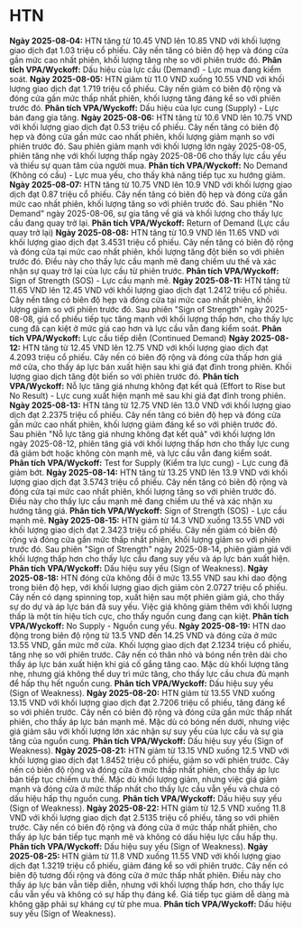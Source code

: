 # HTN

**Ngày 2025-08-04:** HTN tăng từ 10.45 VND lên 10.85 VND với khối lượng giao dịch đạt 1.03 triệu cổ phiếu. Cây nến tăng có biên độ hẹp và đóng cửa gần mức cao nhất phiên, khối lượng tăng nhẹ so với phiên trước đó. **Phân tích VPA/Wyckoff:** Dấu hiệu của lực cầu (Demand) - Lực mua đang kiểm soát.
**Ngày 2025-08-05:** HTN giảm từ 11.0 VND xuống 10.55 VND với khối lượng giao dịch đạt 1.719 triệu cổ phiếu. Cây nến giảm có biên độ rộng và đóng cửa gần mức thấp nhất phiên, khối lượng tăng đáng kể so với phiên trước đó. **Phân tích VPA/Wyckoff:** Dấu hiệu của lực cung (Supply) - Lực bán đang gia tăng.
**Ngày 2025-08-06:** HTN tăng từ 10.6 VND lên 10.75 VND với khối lượng giao dịch đạt 0.53 triệu cổ phiếu. Cây nến tăng có biên độ hẹp và đóng cửa gần mức cao nhất phiên, khối lượng giảm mạnh so với phiên trước đó. Sau phiên giảm mạnh với khối lượng lớn ngày 2025-08-05, phiên tăng nhẹ với khối lượng thấp ngày 2025-08-06 cho thấy lực cầu yếu và thiếu sự quan tâm của người mua. **Phân tích VPA/Wyckoff:** No Demand (Không có cầu) - Lực mua yếu, cho thấy khả năng tiếp tục xu hướng giảm.
**Ngày 2025-08-07:** HTN tăng từ 10.75 VND lên 10.9 VND với khối lượng giao dịch đạt 0.87 triệu cổ phiếu. Cây nến tăng có biên độ hẹp và đóng cửa gần mức cao nhất phiên, khối lượng tăng so với phiên trước đó. Sau phiên "No Demand" ngày 2025-08-06, sự gia tăng về giá và khối lượng cho thấy lực cầu đang quay trở lại. **Phân tích VPA/Wyckoff:** Return of Demand (Lực cầu quay trở lại)
**Ngày 2025-08-08:** HTN tăng từ 10.9 VND lên 11.65 VND với khối lượng giao dịch đạt 3.4531 triệu cổ phiếu. Cây nến tăng có biên độ rộng và đóng cửa tại mức cao nhất phiên, khối lượng tăng đột biến so với phiên trước đó. Điều này cho thấy lực cầu mạnh mẽ đang chiếm ưu thế và xác nhận sự quay trở lại của lực cầu từ phiên trước. **Phân tích VPA/Wyckoff:** Sign of Strength (SOS) - Lực cầu mạnh mẽ.
**Ngày 2025-08-11:** HTN tăng từ 11.65 VND lên 12.45 VND với khối lượng giao dịch đạt 1.2412 triệu cổ phiếu. Cây nến tăng có biên độ hẹp và đóng cửa tại mức cao nhất phiên, khối lượng giảm so với phiên trước đó. Sau phiên "Sign of Strength" ngày 2025-08-08, giá cổ phiếu tiếp tục tăng mạnh với khối lượng thấp hơn, cho thấy lực cung đã cạn kiệt ở mức giá cao hơn và lực cầu vẫn đang kiểm soát. **Phân tích VPA/Wyckoff:** Lực cầu tiếp diễn (Continued Demand)
**Ngày 2025-08-12:** HTN tăng từ 12.45 VND lên 12.75 VND với khối lượng giao dịch đạt 4.2093 triệu cổ phiếu. Cây nến có biên độ rộng và đóng cửa thấp hơn giá mở cửa, cho thấy áp lực bán xuất hiện sau khi giá đạt đỉnh trong phiên. Khối lượng giao dịch tăng đột biến so với phiên trước đó. **Phân tích VPA/Wyckoff:** Nỗ lực tăng giá nhưng không đạt kết quả (Effort to Rise but No Result) - Lực cung xuất hiện mạnh mẽ sau khi giá đạt đỉnh trong phiên.
**Ngày 2025-08-13:** HTN tăng từ 12.75 VND lên 13.0 VND với khối lượng giao dịch đạt 2.2375 triệu cổ phiếu. Cây nến tăng có biên độ hẹp và đóng cửa gần mức cao nhất phiên, khối lượng giảm đáng kể so với phiên trước đó. Sau phiên "Nỗ lực tăng giá nhưng không đạt kết quả" với khối lượng lớn ngày 2025-08-12, phiên tăng giá với khối lượng thấp hơn cho thấy lực cung đã giảm bớt hoặc không còn mạnh mẽ, và lực cầu vẫn đang kiểm soát. **Phân tích VPA/Wyckoff:** Test for Supply (Kiểm tra lực cung) - Lực cung đã giảm bớt.
**Ngày 2025-08-14:** HTN tăng từ 13.25 VND lên 13.9 VND với khối lượng giao dịch đạt 3.5743 triệu cổ phiếu. Cây nến tăng có biên độ rộng và đóng cửa tại mức cao nhất phiên, khối lượng tăng so với phiên trước đó. Điều này cho thấy lực cầu mạnh mẽ đang chiếm ưu thế và xác nhận xu hướng tăng giá. **Phân tích VPA/Wyckoff:** Sign of Strength (SOS) - Lực cầu mạnh mẽ.
**Ngày 2025-08-15:** HTN giảm từ 14.3 VND xuống 13.55 VND với khối lượng giao dịch đạt 2.3423 triệu cổ phiếu. Cây nến giảm có biên độ rộng và đóng cửa gần mức thấp nhất phiên, khối lượng giảm so với phiên trước đó. Sau phiên "Sign of Strength" ngày 2025-08-14, phiên giảm giá với khối lượng thấp hơn cho thấy lực cầu đang suy yếu và áp lực bán xuất hiện. **Phân tích VPA/Wyckoff:** Dấu hiệu suy yếu (Sign of Weakness).
**Ngày 2025-08-18:** HTN đóng cửa không đổi ở mức 13.55 VND sau khi dao động trong biên độ hẹp, với khối lượng giao dịch giảm còn 2.0727 triệu cổ phiếu. Cây nến có dạng spinning top, xuất hiện sau một phiên giảm giá, cho thấy sự do dự và áp lực bán đã suy yếu. Việc giá không giảm thêm với khối lượng thấp là một tín hiệu tích cực, cho thấy nguồn cung đang cạn kiệt. **Phân tích VPA/Wyckoff:** No Supply - Nguồn cung yếu.
**Ngày 2025-08-19:** HTN dao động trong biên độ rộng từ 13.5 VND đến 14.25 VND và đóng cửa ở mức 13.55 VND, gần mức mở cửa. Khối lượng giao dịch đạt 2.1234 triệu cổ phiếu, tăng nhẹ so với phiên trước. Cây nến có thân nhỏ và bóng nến trên dài cho thấy áp lực bán xuất hiện khi giá cố gắng tăng cao. Mặc dù khối lượng tăng nhẹ, nhưng giá không thể duy trì mức tăng, cho thấy lực cầu chưa đủ mạnh để hấp thụ hết nguồn cung. **Phân tích VPA/Wyckoff:** Dấu hiệu suy yếu (Sign of Weakness).
**Ngày 2025-08-20:** HTN giảm từ 13.55 VND xuống 13.15 VND với khối lượng giao dịch đạt 2.7206 triệu cổ phiếu, tăng đáng kể so với phiên trước. Cây nến có biên độ rộng và đóng cửa gần mức thấp nhất phiên, cho thấy áp lực bán mạnh mẽ. Mặc dù có bóng nến dưới, nhưng việc giá giảm sâu với khối lượng lớn xác nhận sự suy yếu của lực cầu và sự gia tăng của nguồn cung. **Phân tích VPA/Wyckoff:** Dấu hiệu suy yếu (Sign of Weakness).
**Ngày 2025-08-21:** HTN giảm từ 13.15 VND xuống 12.5 VND với khối lượng giao dịch đạt 1.8452 triệu cổ phiếu, giảm so với phiên trước. Cây nến có biên độ rộng và đóng cửa ở mức thấp nhất phiên, cho thấy áp lực bán tiếp tục chiếm ưu thế. Mặc dù khối lượng giảm, nhưng việc giá giảm mạnh và đóng cửa ở mức thấp nhất cho thấy lực cầu vẫn yếu và chưa có dấu hiệu hấp thụ nguồn cung. **Phân tích VPA/Wyckoff:** Dấu hiệu suy yếu (Sign of Weakness).
**Ngày 2025-08-22:** HTN giảm từ 12.5 VND xuống 11.8 VND với khối lượng giao dịch đạt 2.5135 triệu cổ phiếu, tăng so với phiên trước. Cây nến có biên độ rộng và đóng cửa ở mức thấp nhất phiên, cho thấy áp lực bán tiếp tục mạnh mẽ và không có dấu hiệu lực cầu hấp thụ. **Phân tích VPA/Wyckoff:** Dấu hiệu suy yếu (Sign of Weakness).
**Ngày 2025-08-25:** HTN giảm từ 11.8 VND xuống 11.55 VND với khối lượng giao dịch đạt 1.3219 triệu cổ phiếu, giảm đáng kể so với phiên trước. Cây nến có biên độ tương đối rộng và đóng cửa ở mức thấp nhất phiên. Điều này cho thấy áp lực bán vẫn tiếp diễn, nhưng với khối lượng thấp hơn, cho thấy lực cầu vẫn yếu và không có sự hấp thụ đáng kể. Giá tiếp tục giảm dễ dàng mà không gặp phải sự kháng cự từ phe mua. **Phân tích VPA/Wyckoff:** Dấu hiệu suy yếu (Sign of Weakness).
